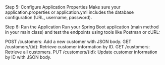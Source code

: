 Step 5: Configure Application Properties
Make sure your application.properties or application.yml includes the database configuration (URL, username, password).

Step 6: Run the Application
Run your Spring Boot application (main method in your main class) and test the endpoints using tools like Postman or cURL:

POST /customers: Add a new customer with JSON body.
GET /customers/{id}: Retrieve customer information by ID.
GET /customers: Retrieve all customers.
PUT /customers/{id}: Update customer information by ID with JSON body.
